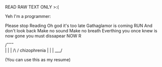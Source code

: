 READ RAW TEXT ONLY >:(

Yeh I'm a programmer:

Please stop
Reading
Oh god it's too late
Gathaglamor is coming
RUN
And don't look back
Make no sound
Make no breath
Everthing you once knew is now gone you must dissapear NOW
R

/‾‾‾\
| | |
/\ \/ chizophrenia
| | |
\___/

(You can use this as my resume)
